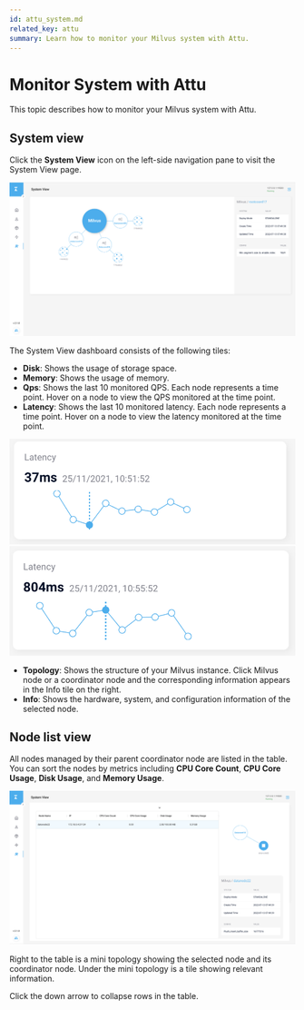 ```yaml
---
id: attu_system.md
related_key: attu
summary: Learn how to monitor your Milvus system with Attu.
---
```


# Monitor System with Attu

This topic describes how to monitor your Milvus system with Attu.

## System view

Click the **System View** icon on the left-side navigation pane to visit the System View page.

![System View](../../../../assets/attu/insight_system1.png "The System View icon.")

The System View dashboard consists of the following tiles:

- **Disk**: Shows the usage of storage space.
- **Memory**: Shows the usage of memory.
- **Qps**: Shows the last 10 monitored QPS. Each node represents a time point. Hover on a node to view the QPS monitored at the time point.
- **Latency**: Shows the last 10 monitored latency. Each node represents a time point. Hover on a node to view the latency monitored at the time point.

![System View](../../../../assets/attu/insight_system2.png "Latency at 25/11/2021, 10:51:52.")
![System View](../../../../assets/attu/insight_system3.png "Latency at 25/11/2021, 10:55:52.")

- **Topology**: Shows the structure of your Milvus instance. Click Milvus node or a coordinator node and the corresponding information appears in the Info tile on the right.
- **Info**: Shows the hardware, system, and configuration information of the selected node.

## Node list view

All nodes managed by their parent coordinator node are listed in the table. You can sort the nodes by metrics including **CPU Core Count**, **CPU Core Usage**, **Disk Usage**, and **Memory Usage**.

![Node List View](../../../../assets/attu/insight_system4.png "Topology.")

Right to the table is a mini topology showing the selected node and its coordinator node. Under the mini topology is a tile showing relevant information.

Click the down arrow to collapse rows in the table.
